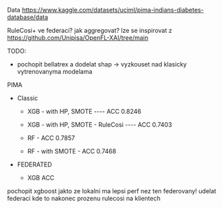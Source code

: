 Data https://www.kaggle.com/datasets/uciml/pima-indians-diabetes-database/data

RuleCosi+ ve federaci? jak aggregovat? lze se inspirovat z https://github.com/Unipisa/OpenFL-XAI/tree/main

TODO:

- pochopit bellatrex a dodelat shap -> vyzkouset nad klasicky vytrenovanyma modelama

PIMA

- Classic

  - XGB - with HP, SMOTE ---- ACC 0.8246
  - XGB - with HP, SMOTE - RuleCosi ---- ACC 0.7403

  - RF - ACC 0.7857
  - RF - with SMOTE - ACC 0.7468

- FEDERATED
  - XGB ACC

pochopit xgboost
jakto ze lokalni ma lepsi perf nez ten federovany!
udelat federaci kde to nakonec prozenu rulecosi na klientech
